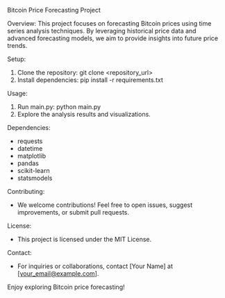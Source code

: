 Bitcoin Price Forecasting Project

Overview:
This project focuses on forecasting Bitcoin prices using time series analysis techniques. By leveraging historical price data and advanced forecasting models, we aim to provide insights into future price trends.

Setup:
1. Clone the repository: git clone <repository_url>
2. Install dependencies: pip install -r requirements.txt

Usage:
1. Run main.py: python main.py
2. Explore the analysis results and visualizations.

Dependencies:
- requests
- datetime
- matplotlib
- pandas
- scikit-learn
- statsmodels

Contributing:
- We welcome contributions! Feel free to open issues, suggest improvements, or submit pull requests.

License:
- This project is licensed under the MIT License.

Contact:
- For inquiries or collaborations, contact [Your Name] at [your_email@example.com].

Enjoy exploring Bitcoin price forecasting!

